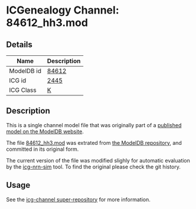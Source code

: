 # ICGenealogy Channel: 84612\_hh3.mod

## Details

Name | Description
---- | -----------
ModelDB id | [84612](http://senselab.med.yale.edu/ModelDB/ShowModel.cshtml?model=84612)
ICG id | [2445](http://icg.neurotheory.ox.ac.uk/channels/1/2445)
ICG Class | [K](http://icg.neurotheory.ox.ac.uk/channels/1)

## Description

This is a single channel model file that was originally part of a [published model on the ModelDB website](http://senselab.med.yale.edu/mModelDB/ShowModel.cshtml?model=84612).


The file [84612\_hh3.mod](84612_hh3.mod) was extrated from [the ModelDB repository](http://senselab.med.yale.edu/ModelDB/ShowModel.cshtml?model=84612), and committed in its original form.

The current version of the file was modified slighly for automatic evaluation by the [icg-nrn-sim](https://github.com/icgenealogy/icg-nrn-sim) tool. To find the original please check the git history.


## Usage

See the [icg-channel super-repository](https://github.com/icgenealogy/icg-channels) for more information.